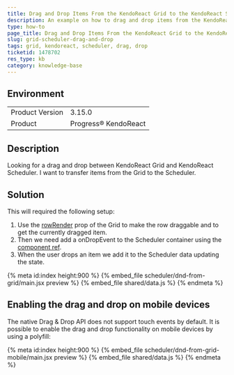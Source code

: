 ```yaml
---
title: Drag and Drop Items From the KendoReact Grid to the KendoReact Scheduler
description: An example on how to drag and drop items from the KendoReact Grid to the KendoReact Scheduler.
type: how-to
page_title: Drag and Drop Items From the KendoReact Grid to the KendoReact Scheduler - KendoReact Grid KendoReact Scheduler
slug: grid-scheduler-drag-and-drop
tags: grid, kendoreact, scheduler, drag, drop
ticketid: 1478702
res_type: kb
category: knowledge-base
---
```


## Environment

<table>
	<tbody>
		<tr>
			<td>Product Version</td>
			<td>3.15.0</td>
		</tr>
		<tr>
			<td>Product</td>
			<td>Progress® KendoReact</td>
		</tr>
	</tbody>
</table>


## Description

Looking for a drag and drop between KendoReact Grid and KendoReact Scheduler. I want to transfer items from the Grid to the Scheduler.

## Solution

This will required the following setup:

1. Use the [rowRender](https://www.telerik.com/kendo-react-ui/components/grid/api/GridProps/#toc-rowrender) prop of the Grid to make the row draggable and to get the currently dragged item.
1. Then we need add a onDropEvent to the Scheduler container using the [component ref](https://reactjs.org/docs/refs-and-the-dom.html#creating-refs).
1. When the user drops an item we add it to the Scheduler data updating the state.

{% meta id:index height:900 %}
{% embed_file scheduler/dnd-from-grid/main.jsx preview %}
{% embed_file shared/data.js %}
{% endmeta %}

## Enabling the drag and drop on mobile devices

The native Drag & Drop API does not support touch events by default. It is possible to enable the drag and drop functionality on mobile devices by using a polyfill:

{% meta id:index height:900 %}
{% embed_file scheduler/dnd-from-grid-mobile/main.jsx preview %}
{% embed_file shared/data.js %}
{% endmeta %}